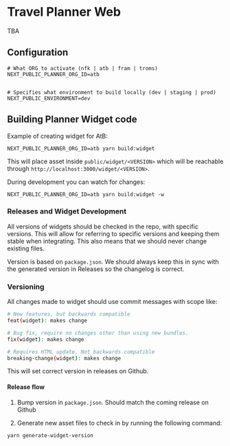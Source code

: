 # Travel Planner Web

TBA

## Configuration

```
# What ORG to activate (nfk | atb | fram | troms)
NEXT_PUBLIC_PLANNER_ORG_ID=atb


# Specifies what environment to build locally (dev | staging | prod)
NEXT_PUBLIC_ENVIRONMENT=dev
```

## Building Planner Widget code

Example of creating widget for AtB:

```
NEXT_PUBLIC_PLANNER_ORG_ID=atb yarn build:widget
```

This will place asset inside `public/widget/<VERSION>` which will be reachable
through `http://localhost:3000/widget/<VERSION>`.

During development you can watch for changes:

```
NEXT_PUBLIC_PLANNER_ORG_ID=atb yarn build:widget -w
```

### Releases and Widget Development

All versions of widgets should be checked in the repo, with specific versions.
This will allow for referring to specific versions and keeping them stable when
integrating. This also means that we should never change existing files.

Version is based on `package.json`. We should always keep this in sync with the
generated version in Releases so the changelog is correct.

### Versioning

All changes made to widget should use commit messages with scope like:

```sh
# New features, but backwards compatible
feat(widget): makes change

# Bug fix, require no changes other than using new bundles.
fix(widget): makes change

# Requires HTML update. Not backwards compatible
breaking-change(widget): makes change
```

This will set correct version in releases on Github.

#### Release flow

1. Bump version in `package.json`. Should match the coming release on Github

2. Generate new asset files to check in by running the following command:

```sh
yarn generate-widget-version
```
